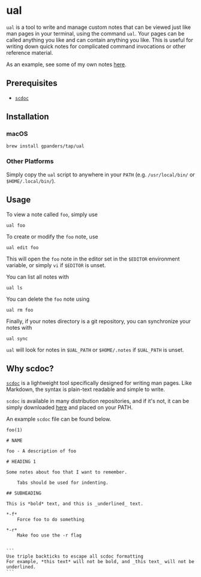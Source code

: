 # ual

`ual` is a tool to write and manage custom notes that can be viewed just like
man pages in your terminal, using the command `ual`. Your pages can be called
anything you like and can contain anything you like. This is useful for writing
down quick notes for complicated command invocations or other reference
material.

As an example, see some of my own notes
[here](https://github.com/gpanders/notes).

## Prerequisites

-   [`scdoc`](https://drewdevault.com/2018/05/13/scdoc.html)

## Installation

### macOS

```
brew install gpanders/tap/ual
```

### Other Platforms

Simply copy the `ual` script to anywhere in your `PATH` (e.g. `/usr/local/bin/`
or `$HOME/.local/bin/`).

## Usage

To view a note called `foo`, simply use

    ual foo

To create or modify the `foo` note, use

    ual edit foo

This will open the `foo` note in the editor set in the `$EDITOR` environment
variable, or simply `vi` if `$EDITOR` is unset.

You can list all notes with

    ual ls

You can delete the `foo` note using

    ual rm foo

Finally, if your notes directory is a git repository, you can synchronize your
notes with

    ual sync

`ual` will look for notes in `$UAL_PATH` or `$HOME/.notes` if `$UAL_PATH` is
unset.

## Why scdoc?

[`scdoc`](https://drewdevault.com/2018/05/13/scdoc.html) is a lightweight tool
specifically designed for writing man pages. Like Markdown, the syntax is
plain-text readable and simple to write.

`scdoc` is available in many distribution repositories, and if it's not, it can
be simply downloaded [here](https://git.sr.ht/~sircmpwn/scdoc) and placed on
your PATH.

An example `scdoc` file can be found below.

````
foo(1)

# NAME

foo - A description of foo

# HEADING 1

Some notes about foo that I want to remember.

	Tabs should be used for indenting.

## SUBHEADING

This is *bold* text, and this is _underlined_ text.

*-f*
	Force foo to do something

*-r*
	Make foo use the -r flag


```
Use triple backticks to escape all scdoc formatting
For example, *this text* will not be bold, and _this text_ will not be underlined.
```
````
